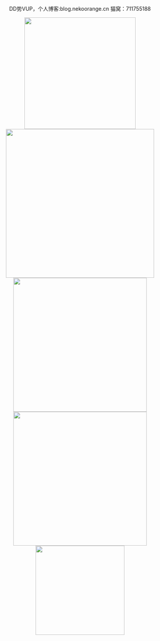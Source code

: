 <p align="center">DD势VUP，个人博客:blog.nekoorange.cn 猫窝：711755188</p>
<div align=center>
<img src="https://github-readme-stats.vercel.app/api/top-langs/?username=LuoTianOrange&layout=compact" width="300" height="auto">
<img src="https://github-readme-stats.vercel.app/api?username=LuoTianOrange&show_icons=true&theme=transparent" width="400" height="auto"><br>
<img src="https://stats.justsong.cn/api/bilibili/?id=32256434&theme=default&lang=zh-CN" width="360" height="auto">
<img src="https://stats.justsong.cn/api/steam/?id=" width="360" height="auto"><br>
<img src="https://skeb-card.vercel.app/api?username=%40RaitoOrange" width="240" height="auto">
</div>

